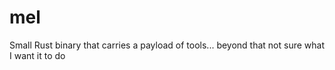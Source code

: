 # mel
Small Rust binary that carries a payload of tools... beyond that not sure what I want it to do
